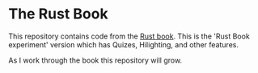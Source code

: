 # The Rust Book

This repository contains code from the [Rust
book](https://rust-book.cs.brown.edu). This is the 'Rust Book experiment'
version which has Quizes, Hilighting, and other features.

As I work through the book this repository will grow.

